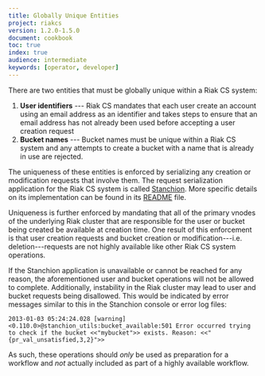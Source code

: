 ```yaml
---
title: Globally Unique Entities
project: riakcs
version: 1.2.0-1.5.0
document: cookbook
toc: true
index: true
audience: intermediate
keywords: [operator, developer]
---
```


There are two entities that must be globally unique within a Riak CS
system:

1. **User identifiers** --- Riak CS mandates that each user create an
   account using an email address as an identifier and takes steps to
   ensure that an email address has not already been used before
   accepting a user creation request
2. **Bucket names** --- Bucket names must be unique within a Riak CS
   system and any attempts to create a bucket with a name that is
   already in use are rejected.

The uniqueness of these entities is enforced by serializing any creation
or modification requests that involve them. The request serialization
application for the Riak CS system is called
[Stanchion](https://github.com/basho/stanchion). More specific details
on its implementation can be found in its
[README](https://github.com/basho/stanchion/blob/master/README.org)
file.

Uniqueness is further enforced by mandating that all of the primary
vnodes of the underlying Riak cluster that are responsible for the user
or bucket being created be available at creation time. One result of
this enforcement is that user creation requests and bucket creation or
modification---i.e. deletion---requests are not highly available like
other Riak CS system operations.

If the Stanchion application is unavailable or cannot be reached for any
reason, the aforementioned user and bucket operations will not be
allowed to complete. Additionally, instability in the Riak cluster may
lead to user and bucket requests being disallowed. This would be
indicated by error messages similar to this in the Stanchion console or
error log files:

```log
2013-01-03 05:24:24.028 [warning] <0.110.0>@stanchion_utils:bucket_available:501 Error occurred trying to check if the bucket <<"mybucket">> exists. Reason: <<"{pr_val_unsatisfied,3,2}">>
```

As such, these operations should *only* be used as preparation for
a workflow and *not* actually included as part of a highly available
workflow.
